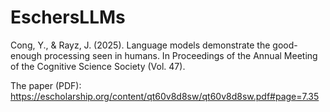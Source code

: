 # EschersLLMs

Cong, Y., & Rayz, J. (2025). Language models demonstrate the good-enough processing seen in humans. In Proceedings of the Annual Meeting of the Cognitive Science Society (Vol. 47).

The paper (PDF): https://escholarship.org/content/qt60v8d8sw/qt60v8d8sw.pdf#page=7.35
